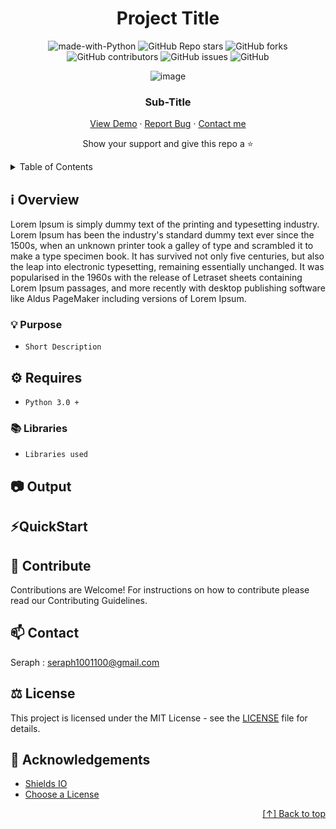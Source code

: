 <div id="header" align="center">

# Project Title


![made-with-Python](https://img.shields.io/badge/Built%20with%20Python-blue?logo=Python&logoColor=white&labelColor=grey&style=for-the-badge)
![GitHub Repo stars](https://img.shields.io/github/stars/seraph776/seraph776?style=for-the-badge)
![GitHub forks](https://img.shields.io/github/forks/seraph776/seraph776?style=for-the-badge)
![GitHub contributors](https://img.shields.io/github/contributors/seraph776/seraph776?color=blue&style=for-the-badge)
![GitHub issues](https://img.shields.io/github/issues/seraph776/seraph776?color=yellow&style=for-the-badge)
![GitHub](https://img.shields.io/github/license/seraph776/seraph776?style=for-the-badge)
  
 
![image](https://user-images.githubusercontent.com/72005563/156072951-d44072ac-2220-4cf0-be2d-7387a5fa9c6b.png)

  
### Sub-Title  
  
[View Demo]() · [Report Bug](https://github.com/seraph776/README-Template/issues) · [Contact me](https://github.com/seraph776/CodeCrypt776#contact)  
 
Show your support and give this repo a ⭐ 

</div>


<div id="content">
<details>
  <summary> Table of Contents </summary>  
  
1. [Overview](https://github.com/seraph776/seraph776/blob/main/test.md#overview)
2. [Requirements](https://github.com/seraph776/seraph776/blob/main/test.md#requirements)
3. [Output](https://github.com/seraph776/seraph776/blob/main/test.md#output)
4. [Quick Start](https://github.com/seraph776/seraph776/blob/main/test.md#quickstart)
5. [Contribute](https://github.com/seraph776/seraph776/blob/main/test.md#contribute)
6. [Contact](https://github.com/seraph776/seraph776/blob/main/test.md#contact)
7. [License](https://github.com/seraph776/seraph776/blob/main/test.md#license)
8. [Acknowledgements](https://github.com/seraph776/seraph776/blob/main/test.md#acknowledgements)
   
</details>

</div>  




<h2 id="overview"> ℹ️ Overview </h2>

Lorem Ipsum is simply dummy text of the printing and typesetting industry. Lorem Ipsum has been the industry's standard dummy text ever since the 1500s, when an unknown printer took a galley of type and scrambled it to make a type specimen book. It has survived not only five centuries, but also the leap into electronic typesetting, remaining essentially unchanged. It was popularised in the 1960s with the release of Letraset sheets containing Lorem Ipsum passages, and more recently with desktop publishing software like Aldus PageMaker including versions of Lorem Ipsum.

  
### 💡 Purpose

- `Short Description `


<h2 id="requirements"> ⚙️ Requires </h2>

- `Python 3.0 +` 

### 📚 Libraries
- `Libraries used`

<h2 id="output"> 📷 Output </h2>


<h2 id="quickstart"> ⚡QuickStart </h2>



<h2 id="contribute">  🤝 Contribute </h2>

Contributions are Welcome! For instructions on how to contribute please read our Contributing Guidelines.

<h2 id="contact"> 📫 Contact </h2>

Seraph : seraph1001100@gmail.com


<h2 id="license">  ⚖️ License</h2>

This project is licensed under the MIT License - see the [LICENSE](https://github.com/seraph776/TemperatureConverter/blob/main/LICENSE) file for details.


<h2 id="acknowledgements">  📢 Acknowledgements </h2>

- [Shields IO](https://shields.io/)
- [Choose a License](https://choosealicense.com/licenses/mit/)


<div align="right">

[[↑] Back to top](https://github.com/seraph776/seraph776/blob/main/test.md#header)

</div> 
